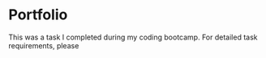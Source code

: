 # Portfolio

This was a task I completed during my coding bootcamp. For detailed task requirements, please 
